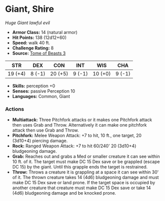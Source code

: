 # Giant, Shire

*Huge* *Giant* *lawful evil*

- **Armor Class:** 14 (natural armor)
- **Hit Points:** 138 (12d12+60)
- **Speed:** walk 40 ft.
- **Challenge Rating:** 8
- **Source:** [Tome of Beasts 3](https://koboldpress.com/kpstore/product/tome-of-beasts-2-for-5th-edition/)

| STR | DEX | CON | INT | WIS | CHA |
| --- | --- | --- | --- | --- | --- |
| 19 (+4) | 8 (-1) | 20 (+5) | 9 (-1) | 10 (+0) | 9 (-1) |

- **Skills:** perception +0
- **Senses:** passive Perception 10
- **Languages:** Common, Giant
### Actions
- **Multiattack:** Three Pitchfork attacks or it makes one Pitchfork attack then uses Grab and Throw. Alternatively it can make one pitchfork attack then use Grab and Throw.
- **Pitchfork:** Melee Weapon Attack: +7 to hit, 10 ft., one target, 20 (3d10+4) piercing damage.
- **Rock:** Ranged Weapon Attack: +7 to hit 60/240' 20 (3d10+4) bludgeoning damage.
- **Grab:** Reaches out and grabs a Med or smaller creature it can see within 10 ft. of it. The target must make DC 15 Dex save or be grappled (escape DC 15) by the giant. Until this grapple ends the target is restrained.
- **Throw:** Throws a creature it is grappling at a space it can see within 30' of it. The thrown creature takes 14 (4d6) bludgeoning damage and must make DC 15 Dex save or land prone. If the target space is occupied by another creature that creature must make DC 15 Dex save or take 14 (4d6) bludgeoning damage and be knocked prone.
